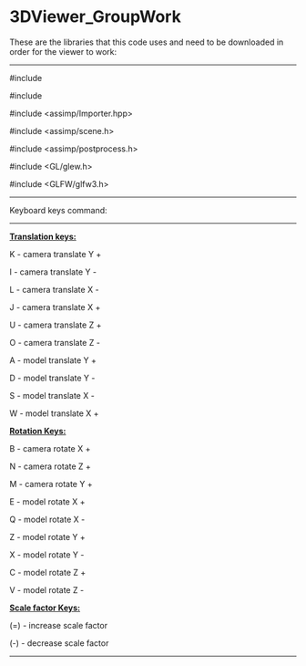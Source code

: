 # 3DViewer_GroupWork

These are the libraries that this code uses and need to be downloaded in order for the viewer to work:  

-------------------------------------------------------------------------------------------------------  

#include <iostream>  

#include <vector>  

#include <assimp/Importer.hpp>  

#include <assimp/scene.h>  

#include <assimp/postprocess.h>  

#include <GL/glew.h>  

#include <GLFW/glfw3.h>  

-------------------------------------------------------------------------------------------------------  

Keyboard keys command:  

-------------------------------------------------------------------------------------------------------  

<ins>**Translation keys:**</ins>  

K - camera translate Y +  

I - camera translate Y -  

L - camera translate X -  

J - camera translate X +  

U - camera translate Z +  

O - camera translate Z -  

A - model translate Y +  

D - model translate Y -  

S - model translate X -  

W - model translate X +  

  
<ins>**Rotation Keys:**</ins>  

B - camera rotate X +  

N - camera rotate Z +  

M - camera rotate Y +  

E - model rotate X +  

Q - model rotate X -  

Z - model rotate Y +  

X - model rotate Y -  

C - model rotate Z +  

V - model rotate Z -  

  
<ins>**Scale factor Keys:**</ins>  

(=) - increase scale factor  

(-) - decrease scale factor  

-------------------------------------------------------------------------------------------------------  

